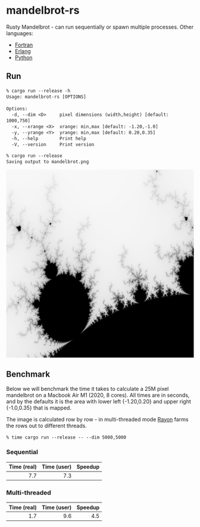 mandelbrot-rs
==============

Rusty Mandelbrot - can run sequentially or spawn multiple processes.
Other languages:
* [Fortran](https://github.com/jesper-olsen/mandelbrot-f) 
* [Erlang](https://github.com/jesper-olsen/mandelbrot_erl) 
* [Python](https://github.com/jesper-olsen/mandelbrot-py) 



Run
-----

```
% cargo run --release -h
Usage: mandelbrot-rs [OPTIONS]

Options:
  -d, --dim <D>     pixel dimensions (width,height) [default: 1000,750]
  -x, --xrange <X>  xrange: min,max [default: -1.20,-1.0]
  -y, --yrange <Y>  yrange: min,max [default: 0.20,0.35]
  -h, --help        Print help
  -V, --version     Print version
```

```
% cargo run --release
Saving output to mandelbrot.png
```
![PNG](https://raw.githubusercontent.com/jesper-olsen/mandelbrot-rs/master/mandelbrot.png) 

Benchmark
---------

Below we will benchmark the time it takes to calculate a 25M pixel mandelbrot on a Macbook Air M1 (2020, 8 cores). All times are in seconds, and by the defaults it is the area with lower left {-1.20,0.20} and upper right {-1.0,0.35} that is mapped.

The image is calculated row by row - in multi-threaded mode 
[Rayon](https://docs.rs/rayon/latest/rayon/) farms the rows out to different threads.

```
% time cargo run --release -- --dim 5000,5000 
```

### Sequential 

| Time (real) | Time (user) | Speedup |
| ---------:  | ----------: | ------: |
| 7.7         | 7.3         |         |

### Multi-threaded 

| Time (real) | Time (user) | Speedup |
| ---------:  | ----------: | ------: |
| 1.7         | 9.6         | 4.5     |

